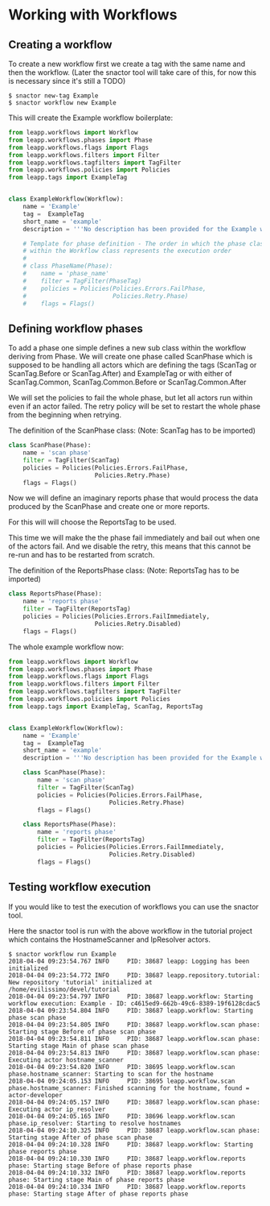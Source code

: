 # Working with Workflows

## Creating a workflow

To create a new workflow first we create a tag with the same name and then the workflow. (Later the snactor tool
will take care of this, for now this is necessary since it's still a TODO)

```shell
$ snactor new-tag Example
$ snactor workflow new Example
```

This will create the Example workflow boilerplate:

```python
from leapp.workflows import Workflow
from leapp.workflows.phases import Phase
from leapp.workflows.flags import Flags
from leapp.workflows.filters import Filter
from leapp.workflows.tagfilters import TagFilter
from leapp.workflows.policies import Policies
from leapp.tags import ExampleTag


class ExampleWorkflow(Workflow):
    name = 'Example'
    tag =  ExampleTag
    short_name = 'example'
    description = '''No description has been provided for the Example workflow.'''

    # Template for phase definition - The order in which the phase classes are defined
    # within the Workflow class represents the execution order
    #
    # class PhaseName(Phase):
    #    name = 'phase_name'
    #    filter = TagFilter(PhaseTag)
    #    policies = Policies(Policies.Errors.FailPhase,
    #                        Policies.Retry.Phase)
    #    flags = Flags()
```

## Defining workflow phases

To add a phase one simple defines a new sub class within the workflow deriving from Phase.
We will create one phase called ScanPhase which is supposed to be handling all actors which
are defining the tags (ScanTag or ScanTag.Before or ScanTag.After) and ExampleTag or
with either of ScanTag.Common, ScanTag.Common.Before or ScanTag.Common.After

We will set the policies to fail the whole phase, but let all actors run within even if
an actor failed. The retry policy will be set to restart the whole phase from the beginning
when retrying.

The definition of the ScanPhase class: (Note: ScanTag has to be imported)

```python
class ScanPhase(Phase):
	name = 'scan phase'
	filter = TagFilter(ScanTag)
    policies = Policies(Policies.Errors.FailPhase,
                        Policies.Retry.Phase)
    flags = Flags()
```

Now we will define an imaginary reports phase that would process the data produced by
the ScanPhase and create one or more reports.

For this will will choose the ReportsTag to be used.

This time we will make the the phase fail immediately and bail out when one of the actors
fail.
And we disable the retry, this means that this cannot be re-run and has to be restarted from scratch.

The definition of the ReportsPhase class: (Note: ReportsTag has to be imported)

```python
class ReportsPhase(Phase):
	name = 'reports phase'
	filter = TagFilter(ReportsTag)
    policies = Policies(Policies.Errors.FailImmediately,
                        Policies.Retry.Disabled)
    flags = Flags()
```

The whole example workflow now:

```python
from leapp.workflows import Workflow
from leapp.workflows.phases import Phase
from leapp.workflows.flags import Flags
from leapp.workflows.filters import Filter
from leapp.workflows.tagfilters import TagFilter
from leapp.workflows.policies import Policies
from leapp.tags import ExampleTag, ScanTag, ReportsTag


class ExampleWorkflow(Workflow):
    name = 'Example'
    tag =  ExampleTag
    short_name = 'example'
    description = '''No description has been provided for the Example workflow.'''

	class ScanPhase(Phase):
		name = 'scan phase'
		filter = TagFilter(ScanTag)
		policies = Policies(Policies.Errors.FailPhase,
							Policies.Retry.Phase)
		flags = Flags()

	class ReportsPhase(Phase):
		name = 'reports phase'
		filter = TagFilter(ReportsTag)
		policies = Policies(Policies.Errors.FailImmediately,
							Policies.Retry.Disabled)
		flags = Flags()
```


## Testing workflow execution

If you would like to test the execution of workflows you can use the snactor tool.

Here the snactor tool is run with the above workflow in the tutorial project which contains the HostnameScanner
and IpResolver actors.

```shell
$ snactor workflow run Example
2018-04-04 09:23:54.767 INFO     PID: 38687 leapp: Logging has been initialized
2018-04-04 09:23:54.772 INFO     PID: 38687 leapp.repository.tutorial: New repository 'tutorial' initialized at /home/evilissimo/devel/tutorial
2018-04-04 09:23:54.797 INFO     PID: 38687 leapp.workflow: Starting workflow execution: Example - ID: c4615ed9-662b-49c6-8389-19f6128cdac5
2018-04-04 09:23:54.804 INFO     PID: 38687 leapp.workflow: Starting phase scan phase
2018-04-04 09:23:54.805 INFO     PID: 38687 leapp.workflow.scan phase: Starting stage Before of phase scan phase
2018-04-04 09:23:54.811 INFO     PID: 38687 leapp.workflow.scan phase: Starting stage Main of phase scan phase
2018-04-04 09:23:54.813 INFO     PID: 38687 leapp.workflow.scan phase: Executing actor hostname_scanner
2018-04-04 09:23:54.820 INFO     PID: 38695 leapp.workflow.scan phase.hostname_scanner: Starting to scan for the hostname
2018-04-04 09:24:05.153 INFO     PID: 38695 leapp.workflow.scan phase.hostname_scanner: Finished scanning for the hostname, found = actor-developer
2018-04-04 09:24:05.157 INFO     PID: 38687 leapp.workflow.scan phase: Executing actor ip_resolver
2018-04-04 09:24:05.165 INFO     PID: 38696 leapp.workflow.scan phase.ip_resolver: Starting to resolve hostnames
2018-04-04 09:24:10.325 INFO     PID: 38687 leapp.workflow.scan phase: Starting stage After of phase scan phase
2018-04-04 09:24:10.328 INFO     PID: 38687 leapp.workflow: Starting phase reports phase
2018-04-04 09:24:10.330 INFO     PID: 38687 leapp.workflow.reports phase: Starting stage Before of phase reports phase
2018-04-04 09:24:10.332 INFO     PID: 38687 leapp.workflow.reports phase: Starting stage Main of phase reports phase
2018-04-04 09:24:10.334 INFO     PID: 38687 leapp.workflow.reports phase: Starting stage After of phase reports phase
```


